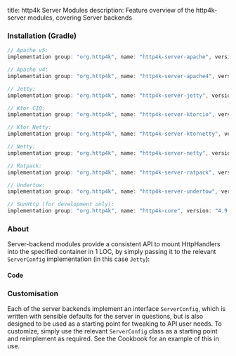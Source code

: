 title: http4k Server Modules
description: Feature overview of the http4k-server modules, covering Server backends

### Installation (Gradle)

```groovy
// Apache v5: 
implementation group: "org.http4k", name: "http4k-server-apache", version: "4.9.0.1"

// Apache v4: 
implementation group: "org.http4k", name: "http4k-server-apache4", version: "4.9.0.1"

// Jetty: 
implementation group: "org.http4k", name: "http4k-server-jetty", version: "4.9.0.1"

// Ktor CIO: 
implementation group: "org.http4k", name: "http4k-server-ktorcio", version: "4.9.0.1"

// Ktor Netty: 
implementation group: "org.http4k", name: "http4k-server-ktornetty", version: "4.9.0.1"

// Netty: 
implementation group: "org.http4k", name: "http4k-server-netty", version: "4.9.0.1"

// Ratpack: 
implementation group: "org.http4k", name: "http4k-server-ratpack", version: "4.9.0.1"

// Undertow: 
implementation group: "org.http4k", name: "http4k-server-undertow", version: "4.9.0.1"

// SunHttp (for development only): 
implementation group: "org.http4k", name: "http4k-core", version: "4.9.0.1"
```

### About
Server-backend modules provide a consistent API to mount HttpHandlers into the specified container in 1 LOC, by 
simply passing it to the relevant `ServerConfig` implementation (in this case `Jetty`):

#### Code [<img class="octocat"/>](https://github.com/http4k/http4k/blob/master/src/docs/guide/modules/servers/example_http.kt)

<script src="https://gist-it.appspot.com/https://github.com/http4k/http4k/blob/master/src/docs/guide/modules/servers/example_http.kt"></script>

### Customisation
Each of the server backends implement an interface `ServerConfig`, which is written with sensible defaults for the server in questions, 
but is also designed to be used as a starting point for tweaking to API user needs. To customize, simply use the relevant `ServerConfig` 
class as a starting point and reimplement as required. See the Cookbook for an example of this in use.
